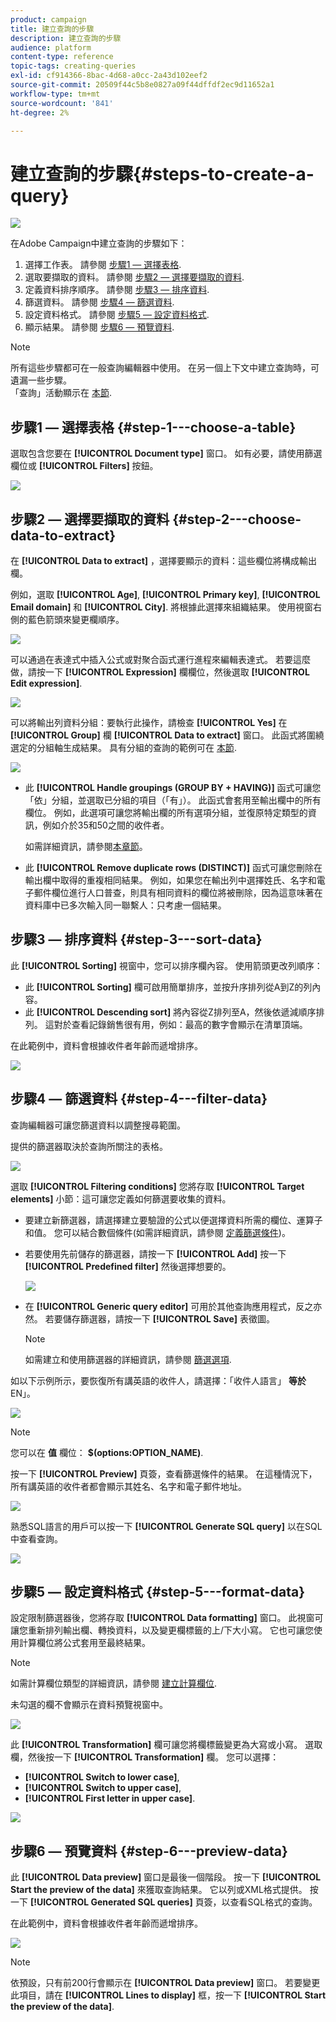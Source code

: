 ```yaml
---
product: campaign
title: 建立查詢的步驟
description: 建立查詢的步驟
audience: platform
content-type: reference
topic-tags: creating-queries
exl-id: cf914366-8bac-4d68-a0cc-2a43d102eef2
source-git-commit: 20509f44c5b8e0827a09f44dffdf2ec9d11652a1
workflow-type: tm+mt
source-wordcount: '841'
ht-degree: 2%

---
```


# 建立查詢的步驟{#steps-to-create-a-query}

![](../../assets/common.svg)

在Adobe Campaign中建立查詢的步驟如下：

1. 選擇工作表。 請參閱 [步驟1 — 選擇表格](#step-1---choose-a-table).
1. 選取要擷取的資料。 請參閱 [步驟2 — 選擇要擷取的資料](#step-2---choose-data-to-extract).
1. 定義資料排序順序。 請參閱 [步驟3 — 排序資料](#step-3---sort-data).
1. 篩選資料。 請參閱 [步驟4 — 篩選資料](#step-4---filter-data).
1. 設定資料格式。 請參閱 [步驟5 — 設定資料格式](#step-5---format-data).
1. 顯示結果。 請參閱 [步驟6 — 預覽資料](#step-6---preview-data).

>[!NOTE]
>
>所有這些步驟都可在一般查詢編輯器中使用。 在另一個上下文中建立查詢時，可遺漏一些步驟。\
>「查詢」活動顯示在 [本節](../../workflow/using/query.md).

## 步驟1 — 選擇表格 {#step-1---choose-a-table}

選取包含您要在 **[!UICONTROL Document type]** 窗口。 如有必要，請使用篩選欄位或 **[!UICONTROL Filters]** 按鈕。

![](assets/query_editor_nveau_21.png)

## 步驟2 — 選擇要擷取的資料 {#step-2---choose-data-to-extract}

在 **[!UICONTROL Data to extract]** ，選擇要顯示的資料：這些欄位將構成輸出欄。

例如，選取 **[!UICONTROL Age]**, **[!UICONTROL Primary key]**, **[!UICONTROL Email domain]** 和 **[!UICONTROL City]**. 將根據此選擇來組織結果。 使用視窗右側的藍色箭頭來變更欄順序。

![](assets/query_editor_nveau_01.png)

可以通過在表達式中插入公式或對聚合函式運行進程來編輯表達式。 若要這麼做，請按一下 **[!UICONTROL Expression]** 欄欄位，然後選取 **[!UICONTROL Edit expression]**.

![](assets/query_editor_nveau_97.png)

可以將輸出列資料分組：要執行此操作，請檢查 **[!UICONTROL Yes]** 在 **[!UICONTROL Group]** 欄 **[!UICONTROL Data to extract]** 窗口。 此函式將圍繞選定的分組軸生成結果。 具有分組的查詢的範例可在 [本節](../../workflow/using/querying-delivery-information.md).

![](assets/query_editor_nveau_56.png)

* 此 **[!UICONTROL Handle groupings (GROUP BY + HAVING)]** 函式可讓您「依」分組，並選取已分組的項目（「有」）。 此函式會套用至輸出欄中的所有欄位。 例如，此選項可讓您將輸出欄的所有選項分組，並復原特定類型的資訊，例如介於35和50之間的收件者。

   如需詳細資訊，請參閱[本章節](../../workflow/using/querying-using-grouping-management.md)。

* 此 **[!UICONTROL Remove duplicate rows (DISTINCT)]** 函式可讓您刪除在輸出欄中取得的重複相同結果。 例如，如果您在輸出列中選擇姓氏、名字和電子郵件欄位進行人口普查，則具有相同資料的欄位將被刪除，因為這意味著在資料庫中已多次輸入同一聯繫人：只考慮一個結果。

## 步驟3 — 排序資料 {#step-3---sort-data}

此 **[!UICONTROL Sorting]** 視窗中，您可以排序欄內容。 使用箭頭更改列順序：

* 此 **[!UICONTROL Sorting]** 欄可啟用簡單排序，並按升序排列從A到Z的列內容。
* 此 **[!UICONTROL Descending sort]** 將內容從Z排列至A，然後依遞減順序排列。 這對於查看記錄銷售很有用，例如：最高的數字會顯示在清單頂端。

在此範例中，資料會根據收件者年齡而遞增排序。

![](assets/query_editor_nveau_57.png)

## 步驟4 — 篩選資料 {#step-4---filter-data}

查詢編輯器可讓您篩選資料以調整搜尋範圍。

提供的篩選器取決於查詢所關注的表格。

![](assets/query_editor_nveau_09.png)

選取 **[!UICONTROL Filtering conditions]** 您將存取 **[!UICONTROL Target elements]** 小節：這可讓您定義如何篩選要收集的資料。

* 要建立新篩選器，請選擇建立要驗證的公式以便選擇資料所需的欄位、運算子和值。 您可以結合數個條件(如需詳細資訊，請參閱 [定義篩選條件](../../platform/using/defining-filter-conditions.md))。
* 若要使用先前儲存的篩選器，請按一下 **[!UICONTROL Add]** 按一下 **[!UICONTROL Predefined filter]** 然後選擇想要的。

   ![](assets/query_editor_15.png)

* 在 **[!UICONTROL Generic query editor]** 可用於其他查詢應用程式，反之亦然。 若要儲存篩選器，請按一下 **[!UICONTROL Save]** 表徵圖。

   >[!NOTE]
   >
   >如需建立和使用篩選器的詳細資訊，請參閱 [篩選選項](../../platform/using/filtering-options.md).

如以下示例所示，要恢復所有講英語的收件人，請選擇：「收件人語言」 **等於** EN」。

![](assets/query_editor_nveau_89.png)

>[!NOTE]
>
>您可以在 **值** 欄位： **$(options:OPTION_NAME)**.

按一下 **[!UICONTROL Preview]** 頁簽，查看篩選條件的結果。 在這種情況下，所有講英語的收件者都會顯示其姓名、名字和電子郵件地址。

![](assets/query_editor_nveau_98.png)

熟悉SQL語言的用戶可以按一下 **[!UICONTROL Generate SQL query]** 以在SQL中查看查詢。

![](assets/query_editor_nveau_99.png)

## 步驟5 — 設定資料格式 {#step-5---format-data}

設定限制篩選器後，您將存取 **[!UICONTROL Data formatting]** 窗口。 此視窗可讓您重新排列輸出欄、轉換資料，以及變更欄標籤的上/下大小寫。 它也可讓您使用計算欄位將公式套用至最終結果。

>[!NOTE]
>
>如需計算欄位類型的詳細資訊，請參閱 [建立計算欄位](../../platform/using/defining-filter-conditions.md#creating-calculated-fields).

未勾選的欄不會顯示在資料預覽視窗中。

![](assets/query_editor_nveau_10.png)

此 **[!UICONTROL Transformation]** 欄可讓您將欄標籤變更為大寫或小寫。 選取欄，然後按一下 **[!UICONTROL Transformation]** 欄。 您可以選擇：

* **[!UICONTROL Switch to lower case]**,
* **[!UICONTROL Switch to upper case]**,
* **[!UICONTROL First letter in upper case]**.

![](assets/query_editor_nveau_42.png)

## 步驟6 — 預覽資料 {#step-6---preview-data}

此 **[!UICONTROL Data preview]** 窗口是最後一個階段。 按一下 **[!UICONTROL Start the preview of the data]** 來獲取查詢結果。 它以列或XML格式提供。 按一下 **[!UICONTROL Generated SQL queries]** 頁簽，以查看SQL格式的查詢。

在此範例中，資料會根據收件者年齡而遞增排序。

![](assets/query_editor_nveau_11.png)

>[!NOTE]
>
>依預設，只有前200行會顯示在 **[!UICONTROL Data preview]** 窗口。 若要變更此項目，請在 **[!UICONTROL Lines to display]** 框，按一下 **[!UICONTROL Start the preview of the data]**.
